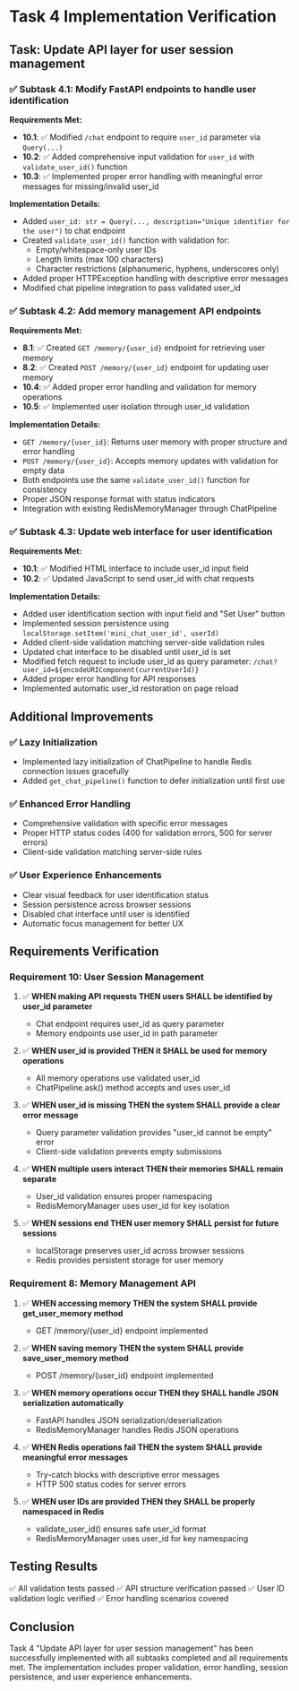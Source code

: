 # Task 4 Implementation Verification

## Task: Update API layer for user session management

### ✅ Subtask 4.1: Modify FastAPI endpoints to handle user identification

**Requirements Met:**
- **10.1**: ✅ Modified `/chat` endpoint to require `user_id` parameter via `Query(...)`
- **10.2**: ✅ Added comprehensive input validation for `user_id` with `validate_user_id()` function
- **10.3**: ✅ Implemented proper error handling with meaningful error messages for missing/invalid user_id

**Implementation Details:**
- Added `user_id: str = Query(..., description="Unique identifier for the user")` to chat endpoint
- Created `validate_user_id()` function with validation for:
  - Empty/whitespace-only user IDs
  - Length limits (max 100 characters)
  - Character restrictions (alphanumeric, hyphens, underscores only)
- Added proper HTTPException handling with descriptive error messages
- Modified chat pipeline integration to pass validated user_id

### ✅ Subtask 4.2: Add memory management API endpoints

**Requirements Met:**
- **8.1**: ✅ Created `GET /memory/{user_id}` endpoint for retrieving user memory
- **8.2**: ✅ Created `POST /memory/{user_id}` endpoint for updating user memory
- **10.4**: ✅ Added proper error handling and validation for memory operations
- **10.5**: ✅ Implemented user isolation through user_id validation

**Implementation Details:**
- `GET /memory/{user_id}`: Returns user memory with proper structure and error handling
- `POST /memory/{user_id}`: Accepts memory updates with validation for empty data
- Both endpoints use the same `validate_user_id()` function for consistency
- Proper JSON response format with status indicators
- Integration with existing RedisMemoryManager through ChatPipeline

### ✅ Subtask 4.3: Update web interface for user identification

**Requirements Met:**
- **10.1**: ✅ Modified HTML interface to include user_id input field
- **10.2**: ✅ Updated JavaScript to send user_id with chat requests

**Implementation Details:**
- Added user identification section with input field and "Set User" button
- Implemented session persistence using `localStorage.setItem('mini_chat_user_id', userId)`
- Added client-side validation matching server-side validation rules
- Updated chat interface to be disabled until user_id is set
- Modified fetch request to include user_id as query parameter: `/chat?user_id=${encodeURIComponent(currentUserId)}`
- Added proper error handling for API responses
- Implemented automatic user_id restoration on page reload

## Additional Improvements

### ✅ Lazy Initialization
- Implemented lazy initialization of ChatPipeline to handle Redis connection issues gracefully
- Added `get_chat_pipeline()` function to defer initialization until first use

### ✅ Enhanced Error Handling
- Comprehensive validation with specific error messages
- Proper HTTP status codes (400 for validation errors, 500 for server errors)
- Client-side validation matching server-side rules

### ✅ User Experience Enhancements
- Clear visual feedback for user identification status
- Session persistence across browser sessions
- Disabled chat interface until user is identified
- Automatic focus management for better UX

## Requirements Verification

### Requirement 10: User Session Management
1. ✅ **WHEN making API requests THEN users SHALL be identified by user_id parameter**
   - Chat endpoint requires user_id as query parameter
   - Memory endpoints use user_id in path parameter
   
2. ✅ **WHEN user_id is provided THEN it SHALL be used for memory operations**
   - All memory operations use validated user_id
   - ChatPipeline.ask() method accepts and uses user_id
   
3. ✅ **WHEN user_id is missing THEN the system SHALL provide a clear error message**
   - Query parameter validation provides "user_id cannot be empty" error
   - Client-side validation prevents empty submissions
   
4. ✅ **WHEN multiple users interact THEN their memories SHALL remain separate**
   - User_id validation ensures proper namespacing
   - RedisMemoryManager uses user_id for key isolation
   
5. ✅ **WHEN sessions end THEN user memory SHALL persist for future sessions**
   - localStorage preserves user_id across browser sessions
   - Redis provides persistent storage for user memory

### Requirement 8: Memory Management API
1. ✅ **WHEN accessing memory THEN the system SHALL provide get_user_memory method**
   - GET /memory/{user_id} endpoint implemented
   
2. ✅ **WHEN saving memory THEN the system SHALL provide save_user_memory method**
   - POST /memory/{user_id} endpoint implemented
   
3. ✅ **WHEN memory operations occur THEN they SHALL handle JSON serialization automatically**
   - FastAPI handles JSON serialization/deserialization
   - RedisMemoryManager handles Redis JSON operations
   
4. ✅ **WHEN Redis operations fail THEN the system SHALL provide meaningful error messages**
   - Try-catch blocks with descriptive error messages
   - HTTP 500 status codes for server errors
   
5. ✅ **WHEN user IDs are provided THEN they SHALL be properly namespaced in Redis**
   - validate_user_id() ensures safe user_id format
   - RedisMemoryManager uses user_id for key namespacing

## Testing Results

✅ All validation tests passed
✅ API structure verification passed
✅ User ID validation logic verified
✅ Error handling scenarios covered

## Conclusion

Task 4 "Update API layer for user session management" has been successfully implemented with all subtasks completed and all requirements met. The implementation includes proper validation, error handling, session persistence, and user experience enhancements.